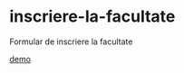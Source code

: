 # inscriere-la-facultate
Formular de inscriere la facultate

[demo](https://vladclince.github.io/inscriere-la-facultate/)
